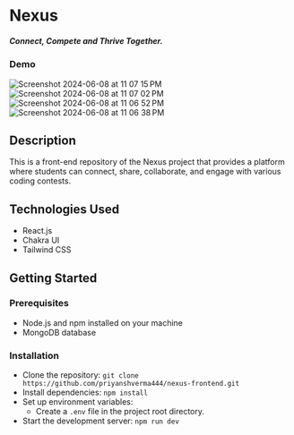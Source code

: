 # Nexus

##### Connect, Compete and Thrive Together.

### Demo

![Screenshot 2024-06-08 at 11 07 15 PM](https://github.com/the-nexus-point/nexus-frontend/assets/108923011/868104b7-4ea4-42bf-9039-30a44417845e)
![Screenshot 2024-06-08 at 11 07 02 PM](https://github.com/the-nexus-point/nexus-frontend/assets/108923011/c43465cc-d0cd-40a3-87f4-1a84671b676e)
![Screenshot 2024-06-08 at 11 06 52 PM](https://github.com/the-nexus-point/nexus-frontend/assets/108923011/175caebf-7a08-4332-9591-169c3d0ad7bc)
![Screenshot 2024-06-08 at 11 06 38 PM](https://github.com/the-nexus-point/nexus-frontend/assets/108923011/a0bcf04b-5af2-4e79-871d-bfe600a56788)


## Description

This is a front-end repository of the Nexus project that provides a platform where students can connect, share, collaborate, and engage with various coding contests.

## Technologies Used

- React.js
- Chakra UI
- Tailwind CSS

## Getting Started

### Prerequisites

- Node.js and npm installed on your machine
- MongoDB database

### Installation

- Clone the repository: `git clone https://github.com/priyanshverma444/nexus-frontend.git`
- Install dependencies: `npm install`
- Set up environment variables:
  - Create a `.env` file in the project root directory.
  <!-- - Add the required environment variables following the `.env.example` file. -->
- Start the development server: `npm run dev`
